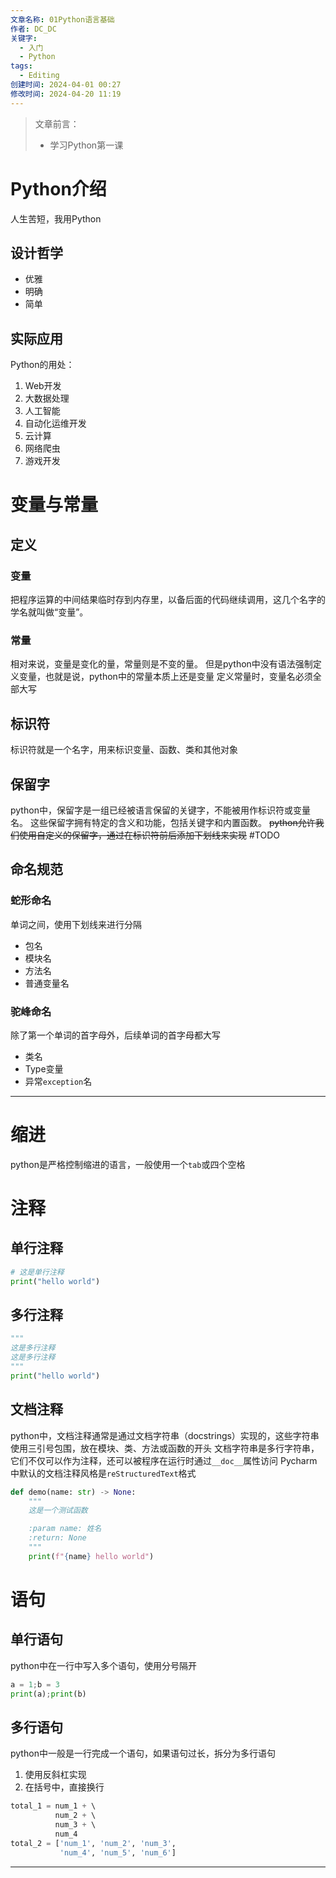 ```yaml
---
文章名称: 01Python语言基础
作者: DC_DC
关键字:
  - 入门
  - Python
tags:
  - Editing
创建时间: 2024-04-01 00:27
修改时间: 2024-04-20 11:19
---
```

> 文章前言：
> - 学习Python第一课

# Python介绍

人生苦短，我用Python
## 设计哲学

- 优雅
- 明确
- 简单
## 实际应用

Python的用处：
1. Web开发
2. 大数据处理
3. 人工智能
4. 自动化运维开发
5. 云计算
6. 网络爬虫
7. 游戏开发
# 变量与常量

## 定义
### 变量
把程序运算的中间结果临时存到内存里，以备后面的代码继续调用，这几个名字的学名就叫做“变量”。
### 常量
相对来说，变量是变化的量，常量则是不变的量。
但是python中没有语法强制定义变量，也就是说，python中的常量本质上还是变量
定义常量时，变量名必须全部大写
## 标识符
标识符就是一个名字，用来标识变量、函数、类和其他对象
## 保留字
python中，保留字是一组已经被语言保留的关键字，不能被用作标识符或变量名。
这些保留字拥有特定的含义和功能，包括关键字和内置函数。
~~python允许我们使用自定义的保留字，通过在标识符前后添加下划线来实现~~
#TODO 

## 命名规范
### 蛇形命名
单词之间，使用下划线来进行分隔
- 包名
- 模块名
- 方法名
- 普通变量名
### 驼峰命名
除了第一个单词的首字母外，后续单词的首字母都大写
- 类名
- Type变量
- 异常`exception`名

---

# 缩进
python是严格控制缩进的语言，一般使用一个`tab`或四个空格
# 注释
## 单行注释
```python
# 这是单行注释
print("hello world")
```
## 多行注释
```python
"""
这是多行注释
这是多行注释
"""
print("hello world")
```
## 文档注释
python中，文档注释通常是通过文档字符串（docstrings）实现的，这些字符串使用三引号包围，放在模块、类、方法或函数的开头
文档字符串是多行字符串，它们不仅可以作为注释，还可以被程序在运行时通过`__doc__`属性访问
Pycharm中默认的文档注释风格是`reStructuredText`格式

```python
def demo(name: str) -> None:
	"""
	这是一个测试函数

	:param name: 姓名
	:return: None
	"""
	print(f"{name} hello world")
```
# 语句
## 单行语句
python中在一行中写入多个语句，使用分号隔开
```python
a = 1;b = 3
print(a);print(b)
```
## 多行语句
python中一般是一行完成一个语句，如果语句过长，拆分为多行语句
1. 使用反斜杠实现
2. 在括号中，直接换行
```python
total_1 = num_1 + \ 
		  num_2 + \ 
		  num_3 + \ 
		  num_4 
total_2 = ['num_1', 'num_2', 'num_3', 
		   'num_4', 'num_5', 'num_6']
```

---